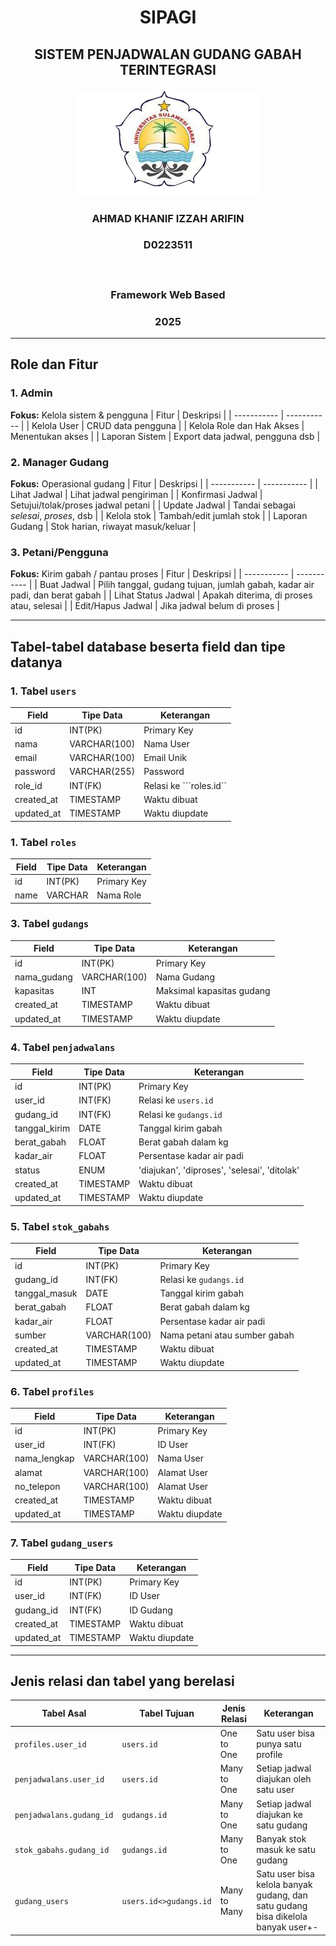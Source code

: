 # <p align="center" style="margin-bottom: 0px;">SIPAGI</p>
## <p align="center" style="margin-top: 0;">SISTEM PENJADWALAN GUDANG GABAH TERINTEGRASI</p>

<p align="center">
  <img src="Logo Unsulbar.png" width="300" alt="Deskripsi gambar" />
</p>

### <p align="center">AHMAD KHANIF IZZAH ARIFIN</p>
### <p align="center">D0223511</p></br>
### <p align="center">Framework Web Based</p>
### <p align="center">2025</p>

---
## Role dan Fitur
### 1. Admin
**Fokus:** Kelola sistem & pengguna
| Fitur | Deskripsi |
| ----------- | ----------- |
| Kelola User | CRUD data pengguna |
| Kelola Role dan Hak Akses | Menentukan akses |
| Laporan Sistem | Export data jadwal, pengguna dsb |

### 2. Manager Gudang
**Fokus:** Operasional gudang
| Fitur | Deskripsi |
| ----------- | ----------- |
| Lihat Jadwal | Lihat jadwal pengiriman |
| Konfirmasi Jadwal | Setujui/tolak/proses jadwal petani |
| Update Jadwal | Tandai sebagai *selesai*, *proses*, dsb |
| Kelola stok | Tambah/edit jumlah stok |
| Laporan Gudang | Stok harian, riwayat masuk/keluar |

### 3. Petani/Pengguna
**Fokus:** Kirim gabah / pantau proses
| Fitur | Deskripsi |
| ----------- | ----------- |
| Buat Jadwal | Pilih tanggal, gudang tujuan, jumlah gabah, kadar air padi, dan berat gabah |
| Lihat Status Jadwal | Apakah diterima, di proses atau, selesai |
| Edit/Hapus Jadwal | Jika jadwal belum di proses |

---
## Tabel-tabel database beserta field dan tipe datanya

### 1. Tabel ```users```
| Field | Tipe Data | Keterangan |
| ----------- | ----------- | ----------- |
| id | INT(PK) | Primary Key |
| nama | VARCHAR(100) | Nama User |
| email | VARCHAR(100) | Email Unik |
| password | VARCHAR(255) | Password |
| role_id | INT(FK) | Relasi ke ```roles.id`` |
| created_at | TIMESTAMP | Waktu dibuat |
| updated_at | TIMESTAMP | Waktu diupdate |

### 1. Tabel ```roles```
| Field | Tipe Data | Keterangan |
| ----------- | ----------- | ----------- |
| id | INT(PK) | Primary Key |
| name | VARCHAR | Nama Role |


### 3. Tabel ```gudangs```
| Field | Tipe Data | Keterangan |
| ----------- | ----------- | ----------- |
| id | INT(PK) | Primary Key |
| nama_gudang | VARCHAR(100) | Nama Gudang |
| kapasitas | INT | Maksimal kapasitas gudang |
| created_at | TIMESTAMP | Waktu dibuat |
| updated_at | TIMESTAMP | Waktu diupdate |

### 4. Tabel ```penjadwalans```
| Field | Tipe Data | Keterangan |
| ----------- | ----------- | ----------- |
| id | INT(PK) | Primary Key |
| user_id | INT(FK) | Relasi ke ```users.id``` |
| gudang_id | INT(FK) | Relasi ke ```gudangs.id``` |
| tanggal_kirim | DATE | Tanggal kirim gabah |
| berat_gabah | FLOAT | Berat gabah dalam kg |
| kadar_air | FLOAT | Persentase kadar air padi |
| status | ENUM | 'diajukan', 'diproses', 'selesai', 'ditolak' |
| created_at | TIMESTAMP | Waktu dibuat |
| updated_at | TIMESTAMP | Waktu diupdate |

### 5. Tabel ```stok_gabahs```
| Field | Tipe Data | Keterangan |
| ----------- | ----------- | ----------- |
| id | INT(PK) | Primary Key |
| gudang_id | INT(FK) | Relasi ke ```gudangs.id``` |
| tanggal_masuk | DATE | Tanggal kirim gabah |
| berat_gabah | FLOAT | Berat gabah dalam kg |
| kadar_air | FLOAT | Persentase kadar air padi |
| sumber | VARCHAR(100) | Nama petani atau sumber gabah |
| created_at | TIMESTAMP | Waktu dibuat |
| updated_at | TIMESTAMP | Waktu diupdate |

### 6. Tabel ```profiles```
| Field | Tipe Data | Keterangan |
| ----------- | ----------- | ----------- |
| id | INT(PK) | Primary Key |
| user_id | INT(FK) | ID User |
| nama_lengkap | VARCHAR(100) | Nama User |
| alamat | VARCHAR(100) | Alamat User |
| no_telepon | VARCHAR(100) | Alamat User |
| created_at | TIMESTAMP | Waktu dibuat |
| updated_at | TIMESTAMP | Waktu diupdate |

### 7. Tabel ```gudang_users```
| Field | Tipe Data | Keterangan |
| ----------- | ----------- | ----------- |
| id | INT(PK) | Primary Key |
| user_id | INT(FK) | ID User |
| gudang_id | INT(FK) | ID Gudang |
| created_at | TIMESTAMP | Waktu dibuat |
| updated_at | TIMESTAMP | Waktu diupdate |

---
## Jenis relasi dan tabel yang berelasi
| Tabel Asal | Tabel Tujuan | Jenis Relasi | Keterangan |
| ----------- | ----------- | ----------- | ----------- |
| ```profiles.user_id``` | ```users.id``` | One to One | Satu user bisa punya satu profile |
| ```penjadwalans.user_id``` | ```users.id``` | Many to One | Setiap jadwal diajukan oleh satu user |
| ```penjadwalans.gudang_id``` | ```gudangs.id``` | Many to One | Setiap jadwal diajukan ke satu gudang |
| ```stok_gabahs.gudang_id``` | ```gudangs.id``` | Many to One | Banyak stok masuk ke satu gudang |
| ```gudang_users``` | ```users.id<>gudangs.id``` | Many to Many | Satu user bisa kelola banyak gudang, dan satu gudang bisa dikelola banyak user+- |
